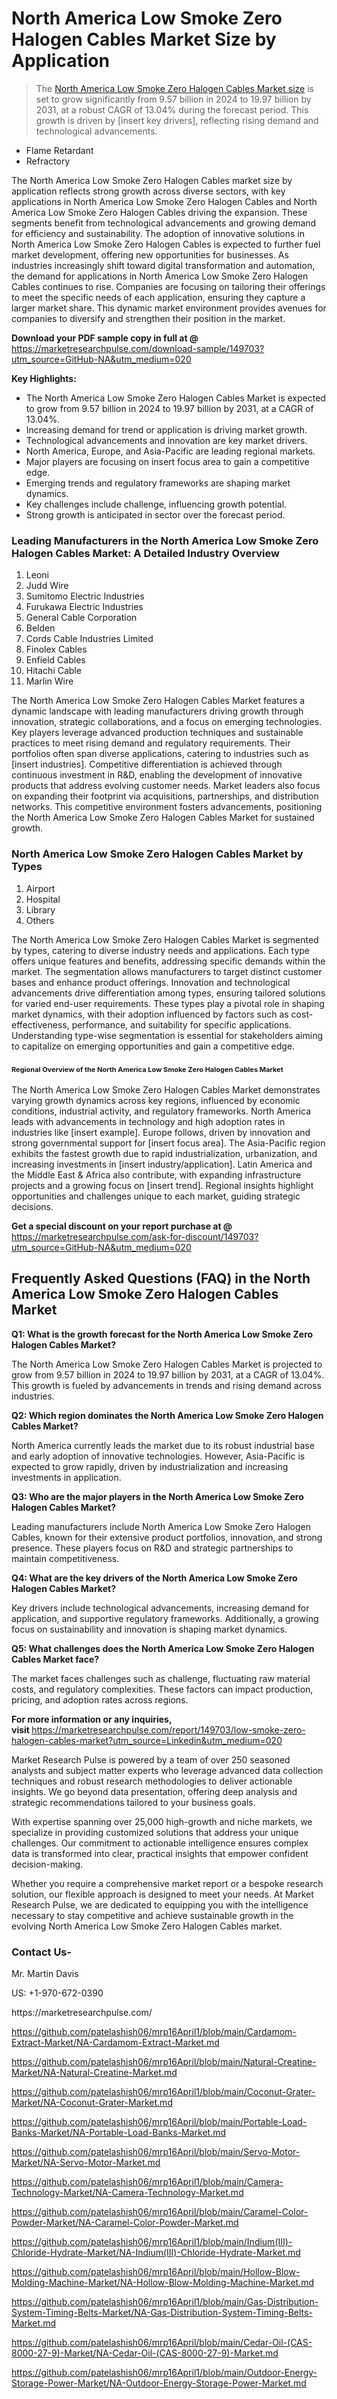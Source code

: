 <h1>North America Low Smoke Zero Halogen Cables Market&nbsp;Size by Application</h1><blockquote><p>The <a href="https://marketresearchpulse.com/download-sample/149703?utm_source=GitHub-NA&amp;utm_medium=020">North America Low Smoke Zero Halogen Cables Market size</a> is set to grow significantly from 9.57 billion in 2024 to 19.97 billion by 2031, at a robust CAGR of 13.04% during the forecast period. This growth is driven by [insert key drivers], reflecting rising demand and technological advancements.</p></blockquote><ul><li>Flame Retardant<li> Refractory</li></ul><p>The North America Low Smoke Zero Halogen Cables market size by application reflects strong growth across diverse sectors, with key applications in North America Low Smoke Zero Halogen Cables and North America Low Smoke Zero Halogen Cables driving the expansion. These segments benefit from technological advancements and growing demand for efficiency and sustainability. The adoption of innovative solutions in North America Low Smoke Zero Halogen Cables is expected to further fuel market development, offering new opportunities for businesses. As industries increasingly shift toward digital transformation and automation, the demand for applications in North America Low Smoke Zero Halogen Cables continues to rise. Companies are focusing on tailoring their offerings to meet the specific needs of each application, ensuring they capture a larger market share. This dynamic market environment provides avenues for companies to diversify and strengthen their position in the market.</p><p><strong>Download your PDF sample copy in full at @ </strong><a href="https://marketresearchpulse.com/download-sample/149703?utm_source=GitHub-NA&amp;utm_medium=020">https://marketresearchpulse.com/download-sample/149703?utm_source=GitHub-NA&amp;utm_medium=020</a></p><p><strong>Key Highlights: </strong></p><ul><li>The North America Low Smoke Zero Halogen Cables Market is expected to grow from 9.57 billion in 2024 to 19.97 billion by 2031, at a CAGR of 13.04%.</li><li>Increasing demand for trend or application is driving market growth.</li><li>Technological advancements and innovation are key market drivers.</li><li>North America, Europe, and Asia-Pacific are leading regional markets.</li><li>Major players are focusing on insert focus area to gain a competitive edge.</li><li>Emerging trends and regulatory frameworks are shaping market dynamics.</li><li>Key challenges include challenge, influencing growth potential.</li><li>Strong growth is anticipated in sector over the forecast period.</li></ul><h3>Leading Manufacturers in the North America Low Smoke Zero Halogen Cables Market: A Detailed Industry Overview</h3><ol><li>Leoni</li><li>Judd Wire</li><li>Sumitomo Electric Industries</li><li>Furukawa Electric Industries</li><li>General Cable Corporation</li><li>Belden</li><li>Cords Cable Industries Limited</li><li>Finolex Cables</li><li>Enfield Cables</li><li>Hitachi Cable</li><li>Marlin Wire</li></ol><div class="flex max-w-full flex-col flex-grow"><div class="min-h-8 text-message flex w-full flex-col items-end gap-2 whitespace-normal break-words [.text-message+&amp;]:mt-5" dir="auto" data-message-author-role="assistant" data-message-id="fd8432e4-4910-450d-b182-61b7bfb0a01f" data-message-model-slug="gpt-4o"><div class="flex w-full flex-col gap-1 empty:hidden first:pt-[3px]"><div class="markdown prose w-full break-words dark:prose-invert light"><p>The North America Low Smoke Zero Halogen Cables Market features a dynamic landscape with leading manufacturers driving growth through innovation, strategic collaborations, and a focus on emerging technologies. Key players leverage advanced production techniques and sustainable practices to meet rising demand and regulatory requirements. Their portfolios often span diverse applications, catering to industries such as [insert industries]. Competitive differentiation is achieved through continuous investment in R&amp;D, enabling the development of innovative products that address evolving customer needs. Market leaders also focus on expanding their footprint via acquisitions, partnerships, and distribution networks. This competitive environment fosters advancements, positioning the North America Low Smoke Zero Halogen Cables Market for sustained growth.</p></div></div></div></div><h3>North America Low Smoke Zero Halogen Cables Market by Types</h3><ol><li>Airport<li> Hospital<li> Library<li> Others</li></ol><div class="flex max-w-full flex-col flex-grow"><div class="min-h-8 text-message flex w-full flex-col items-end gap-2 whitespace-normal break-words [.text-message+&amp;]:mt-5" dir="auto" data-message-author-role="assistant" data-message-id="084470be-0bb7-4664-bddf-5156b4f41249" data-message-model-slug="gpt-4o-mini"><div class="flex w-full flex-col gap-1 empty:hidden first:pt-[3px]"><div class="markdown prose w-full break-words dark:prose-invert light"><p>The North America Low Smoke Zero Halogen Cables Market is segmented by types, catering to diverse industry needs and applications. Each type offers unique features and benefits, addressing specific demands within the market. The segmentation allows manufacturers to target distinct customer bases and enhance product offerings. Innovation and technological advancements drive differentiation among types, ensuring tailored solutions for varied end-user requirements. These types play a pivotal role in shaping market dynamics, with their adoption influenced by factors such as cost-effectiveness, performance, and suitability for specific applications. Understanding type-wise segmentation is essential for stakeholders aiming to capitalize on emerging opportunities and gain a competitive edge.</p></div></div></div></div><h3><span style="font-size: 11px;">Regional Overview of the North America Low Smoke Zero Halogen Cables Market</span></h3><div class="flex max-w-full flex-col flex-grow"><div class="min-h-8 text-message flex w-full flex-col items-end gap-2 whitespace-normal break-words [.text-message+&amp;]:mt-5" dir="auto" data-message-author-role="assistant" data-message-id="e9038762-ce64-4e30-91c9-9bd413514231" data-message-model-slug="gpt-4o-mini"><div class="flex w-full flex-col gap-1 empty:hidden first:pt-[3px]"><div class="markdown prose w-full break-words dark:prose-invert light"><p>The North America Low Smoke Zero Halogen Cables Market demonstrates varying growth dynamics across key regions, influenced by economic conditions, industrial activity, and regulatory frameworks. North America leads with advancements in technology and high adoption rates in industries like [insert example]. Europe follows, driven by innovation and strong governmental support for [insert focus area]. The Asia-Pacific region exhibits the fastest growth due to rapid industrialization, urbanization, and increasing investments in [insert industry/application]. Latin America and the Middle East &amp; Africa also contribute, with expanding infrastructure projects and a growing focus on [insert trend]. Regional insights highlight opportunities and challenges unique to each market, guiding strategic decisions.</p></div></div></div></div><p><strong>Get a special discount on your report purchase at @ </strong><a href="https://marketresearchpulse.com/ask-for-discount/149703?utm_source=GitHub-NA&amp;utm_medium=020">https://marketresearchpulse.com/ask-for-discount/149703?utm_source=GitHub-NA&amp;utm_medium=020</a></p><h2>Frequently Asked Questions (FAQ) in the North America Low Smoke Zero Halogen Cables Market</h2><p><strong>Q1: What is the growth forecast for the North America Low Smoke Zero Halogen Cables Market?</strong></p><p>The North America Low Smoke Zero Halogen Cables Market is projected to grow from 9.57 billion in 2024 to 19.97 billion by 2031, at a CAGR of 13.04%. This growth is fueled by advancements in trends and rising demand across industries.</p><p><strong>Q2: Which region dominates the North America Low Smoke Zero Halogen Cables Market?</strong></p><p>North America currently leads the market due to its robust industrial base and early adoption of innovative technologies. However, Asia-Pacific is expected to grow rapidly, driven by industrialization and increasing investments in application.</p><p><strong>Q3: Who are the major players in the North America Low Smoke Zero Halogen Cables Market?</strong></p><p>Leading manufacturers include North America Low Smoke Zero Halogen Cables, known for their extensive product portfolios, innovation, and strong presence. These players focus on R&amp;D and strategic partnerships to maintain competitiveness.</p><p><strong>Q4: What are the key drivers of the North America Low Smoke Zero Halogen Cables Market?</strong></p><p>Key drivers include technological advancements, increasing demand for application, and supportive regulatory frameworks. Additionally, a growing focus on sustainability and innovation is shaping market dynamics.</p><p><strong>Q5: What challenges does the North America Low Smoke Zero Halogen Cables Market face?</strong></p><p>The market faces challenges such as challenge, fluctuating raw material costs, and regulatory complexities. These factors can impact production, pricing, and adoption rates across regions.</p><p><strong>For more information or any inquiries, visit&nbsp;</strong><a href="https://marketresearchpulse.com/report/149703/low-smoke-zero-halogen-cables-market?utm_source=Linkedin&utm_medium=020">https://marketresearchpulse.com/report/149703/low-smoke-zero-halogen-cables-market?utm_source=Linkedin&utm_medium=020</a></p><p>Market Research Pulse is powered by a team of over 250 seasoned analysts and subject matter experts who leverage advanced data collection techniques and robust research methodologies to deliver actionable insights. We go beyond data presentation, offering deep analysis and strategic recommendations tailored to your business goals.</p><p>With expertise spanning over 25,000 high-growth and niche markets, we specialize in providing customized solutions that address your unique challenges. Our commitment to actionable intelligence ensures complex data is transformed into clear, practical insights that empower confident decision-making.</p><p>Whether you require a comprehensive market report or a bespoke research solution, our flexible approach is designed to meet your needs. At Market Research Pulse, we are dedicated to equipping you with the intelligence necessary to stay competitive and achieve sustainable growth in the evolving North America Low Smoke Zero Halogen Cables market.</p><h3><strong>Contact Us-</strong></h3><p>Mr. Martin Davis</p><p>US: +1-970-672-0390</p><p>https://marketresearchpulse.com/</p><p><a href="https://github.com/patelashish06/mrp16April1/blob/main/Cardamom-Extract-Market/NA-Cardamom-Extract-Market.md">https://github.com/patelashish06/mrp16April1/blob/main/Cardamom-Extract-Market/NA-Cardamom-Extract-Market.md</a></p><p><a href="https://github.com/patelashish06/mrp16April/blob/main/Natural-Creatine-Market/NA-Natural-Creatine-Market.md">https://github.com/patelashish06/mrp16April/blob/main/Natural-Creatine-Market/NA-Natural-Creatine-Market.md</a></p><p><a href="https://github.com/patelashish06/mrp16April1/blob/main/Coconut-Grater-Market/NA-Coconut-Grater-Market.md">https://github.com/patelashish06/mrp16April1/blob/main/Coconut-Grater-Market/NA-Coconut-Grater-Market.md</a></p><p><a href="https://github.com/patelashish06/mrp16April/blob/main/Portable-Load-Banks-Market/NA-Portable-Load-Banks-Market.md">https://github.com/patelashish06/mrp16April/blob/main/Portable-Load-Banks-Market/NA-Portable-Load-Banks-Market.md</a></p><p><a href="https://github.com/patelashish06/mrp16April/blob/main/Servo-Motor-Market/NA-Servo-Motor-Market.md">https://github.com/patelashish06/mrp16April/blob/main/Servo-Motor-Market/NA-Servo-Motor-Market.md</a></p><p><a href="https://github.com/patelashish06/mrp16April1/blob/main/Camera-Technology-Market/NA-Camera-Technology-Market.md">https://github.com/patelashish06/mrp16April1/blob/main/Camera-Technology-Market/NA-Camera-Technology-Market.md</a></p><p><a href="https://github.com/patelashish06/mrp16April/blob/main/Caramel-Color-Powder-Market/NA-Caramel-Color-Powder-Market.md">https://github.com/patelashish06/mrp16April/blob/main/Caramel-Color-Powder-Market/NA-Caramel-Color-Powder-Market.md</a></p><p><a href="https://github.com/patelashish06/mrp16April1/blob/main/Indium(III)-Chloride-Hydrate-Market/NA-Indium(III)-Chloride-Hydrate-Market.md">https://github.com/patelashish06/mrp16April1/blob/main/Indium(III)-Chloride-Hydrate-Market/NA-Indium(III)-Chloride-Hydrate-Market.md</a></p><p><a href="https://github.com/patelashish06/mrp16April/blob/main/Hollow-Blow-Molding-Machine-Market/NA-Hollow-Blow-Molding-Machine-Market.md">https://github.com/patelashish06/mrp16April/blob/main/Hollow-Blow-Molding-Machine-Market/NA-Hollow-Blow-Molding-Machine-Market.md</a></p><p><a href="https://github.com/patelashish06/mrp16April1/blob/main/Gas-Distribution-System-Timing-Belts-Market/NA-Gas-Distribution-System-Timing-Belts-Market.md">https://github.com/patelashish06/mrp16April1/blob/main/Gas-Distribution-System-Timing-Belts-Market/NA-Gas-Distribution-System-Timing-Belts-Market.md</a></p><p><a href="https://github.com/patelashish06/mrp16April/blob/main/Cedar-Oil-(CAS-8000-27-9)-Market/NA-Cedar-Oil-(CAS-8000-27-9)-Market.md">https://github.com/patelashish06/mrp16April/blob/main/Cedar-Oil-(CAS-8000-27-9)-Market/NA-Cedar-Oil-(CAS-8000-27-9)-Market.md</a></p><p><a href="https://github.com/patelashish06/mrp16April1/blob/main/Outdoor-Energy-Storage-Power-Market/NA-Outdoor-Energy-Storage-Power-Market.md">https://github.com/patelashish06/mrp16April1/blob/main/Outdoor-Energy-Storage-Power-Market/NA-Outdoor-Energy-Storage-Power-Market.md</a></p>